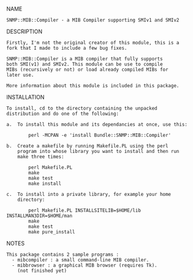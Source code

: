  NAME

    SNMP::MIB::Compiler - a MIB Compiler supporting SMIv1 and SMIv2

  DESCRIPTION

    Firstly, I'm not the original creator of this module, this is a
    fork that I made to include a few bug fixes.

    SNMP::MIB::Compiler is a MIB compiler that fully supports
    both SMI(v1) and SMIv2. This module can be use to compile
    MIBs (recursively or not) or load already compiled MIBs for
    later use.

    More information about this module is included in this package.

  INSTALLATION

    To install, cd to the directory containing the unpacked
    distribution and do one of the following:

    a.  To install this module and its dependancies at once, use this:

            perl -MCPAN -e 'install Bundle::SNMP::MIB::Compiler'

    b.  Create a makefile by running Makefile.PL using the perl
        program into whose library you want to install and then run
        make three times:

            perl Makefile.PL
            make
            make test
            make install

    c.  To install into a private library, for example your home
        directory:

            perl Makefile.PL INSTALLSITELIB=$HOME/lib INSTALLMAN3DIR=$HOME/man
            make
            make test
            make pure_install

  NOTES

    This package contains 2 sample programs :
      - mibcompiler : a small command-line MIB compiler.
      - mibbrowser : a graphical MIB browser (requires Tk).
        (not finished yet)

